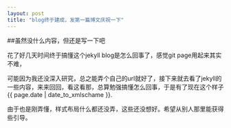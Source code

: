 ```yaml
---
layout: post
title: "blog终于建成，发第一篇博文庆祝一下"
---
```

##虽然没什么内容，但还是写一下吧

花了好几天时间终于搞懂这个jekyll blog是怎么回事了，感觉git page用起来其实不难，

可能因为我还没深入研究，总之能弄个自己的url就好了，接下来就去看了jekyll的一些内容，来来回回，看这看那，总算勉强搞懂怎么回事，于是有了现在这个样子{{ page.date | date_to_xmlschame }}.

由于也是刚弄懂，样式布局什么都还没弄，这些还没想好。希望从别人那里能获得些引导。
